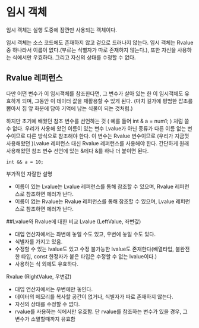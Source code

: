 # 임시 객체
임시 객체는 실행 도중에 잠깐만 사용되는 객체이다.

임시 객체는 소스 코드에도 존재하지 않고 겉으로 드러나지 않는다. 임시 객체는 Rvalue중 하나라서 이름이 없다.(부르는 식별자가 따로 존재하지 않는다.),
또한 자신을 사용하는 식에서만 우효하다. 그리고 자신의 상태를 수정할 수 없다.

## Rvalue 레퍼런스
다만 어떤 변수가 이 임시객체를 참조한다면, 그 변수가 살아 있는 한 이 임시객체도 유효하게 되며, 그동안 이 데이터 값을 재활용할 수 있게 된다. (마치 길가에 평범한 잡초를 뽑아서 집 앞 화분에 담아 기억에 남는 식물이 되는 것처럼.)

하지만 초기에 배웠던 참조 변수를 선언하는 것 ( 예를 들어 int & a = num1; ) 처럼 쓸 수 없다.
우리가 사용해 왔던 이름이 있는 변수 Lvalue가 아닌 종류가 다른 이름 없는 변수이므로 다른 방식으로 참조해야 한다.
이 변수는 Rvalue 변수이므로 (우리가 지금껏 사용해왔던 )Lvalue 레퍼런스 대신 Rvalue 레퍼런스를 사용해야 한다.
간단하게 원래 사용해왔던 참조 변수 선언에 있는 &에다 &를 하나 더 붙이면 된다.
```
int && a = 10;
```

부가적인 자잘한 설명
* 이름이 있는 Lvalue는 Lvalue 레퍼런스를 통해 참조할 수 있으며, Rvalue 레퍼런스로 참조하면 에러가 난다.
* 이름이 없는 Rvalue는 Rvalue 레퍼런스를 통해 참조할 수 있으며, Lvalue 레퍼런스로 참조하면 에러가 난다.

##Lvalue와 Rvalue에 대한 비교
Lvalue (LeftValue, 좌변값)
* 대입 연산자에서는 좌변에 놓일 수도 있고, 우변에 놓일 수도 있다.
* 식별자를 가지고 있음.
* 수정할 수 있는 lvalue도 있고 수정 불가능한 lvalue도 존재한다(배열타입, 불완전한 타입, const 한정자가 붙은 타입은 수정할 수 없는 lvalue이다.)
* 사용하는 식 외에도 유효하다.

Rvalue (RightValue, 우변값)
* 대입 연산자에서는 우변에만 놓인다.
* 데이터의 메모리를 복사할 공간이 없거나, 식별자가 따로 존재하지 않는다.
* 자신의 상태를 수정할 수 없다.
* rvalue를 사용하는 식에서만 유효함. 단 rvalue를 참조하는 변수가 있을 경우, 그 변수가 소멸할때까지 유효함
